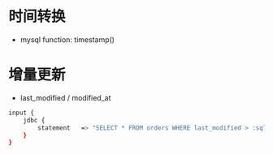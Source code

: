 


# 时间转换
- mysql function: timestamp()


# 增量更新
- last_modified / modified_at

```bash
input {
	jdbc {
		statement 	=> "SELECT * FROM orders WHERE last_modified > :sql_last_value"
	}
}
```
